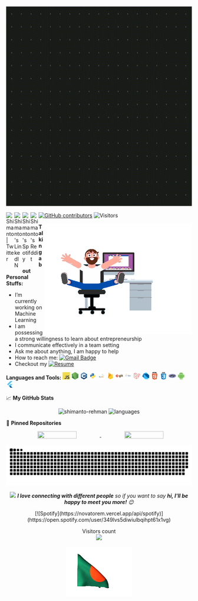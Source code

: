 <!-- ! Intro Gif Video -->
<p align="center">
  <img height="540" width="970" src="Intro.gif"/>
</p>

<!-- ! Social Links -->
<a href="https://twitter.com/shimanto_rehman">
  <img align="left" alt="Shimanto | Twitter" width="22px" src="https://raw.githubusercontent.com/peterthehan/peterthehan/master/assets/twitter.svg" />
</a>
<a href="https://www.linkedin.com/in/shimanto-rahman-aa347a148/">
  <img align="left" alt="Shimanto's LinkedIN" width="22px" src="https://raw.githubusercontent.com/peterthehan/peterthehan/master/assets/linkedin.svg" />
</a>
<a href="https://open.spotify.com/user/349lvs5diwiulbqihpt61x1vg">
  <img align="left" alt="Shimanto's Spotify" width="22px" src="https://raw.githubusercontent.com/peterthehan/peterthehan/master/assets/spotify.svg" />
</a>
<a href="https://www.reddit.com/user/shimanto47">
  <img align="left" alt="Shimanto's Reddit" width="22px" src="https://raw.githubusercontent.com/peterthehan/peterthehan/master/assets/reddit.svg" />
</a>

[![GitHub contributors](https://img.shields.io/github/contributors/shimanto-rehman/shimanto-rehman)](https://github.com/shimanto-rehman/shimanto-rehman/graphs/contributors)
![Visitors](https://visitor-badge.glitch.me/badge?page_id=shimanto-rehman.shimanto-rehman)

<img align="right" alt="GIF" src="Coder.gif"/>

**Talking about Personal Stuffs:**
- I’m currently working on Machine Learning
- I am possessing a strong willingness to learn about entrepreneurship
- I communicate effectively in a team setting
- Ask me about anything, I am happy to help
- How to reach me: [![Gmail Badge](https://img.shields.io/badge/smshimantorahman47@gmail.com-c14438?style=flat-square&logo=Gmail&logoColor=white&link=mailto:smshimantorahman47@gmail.com)](mailto:smshimantorahman47@gmail.com)
- Checkout my [![Resume](https://img.shields.io/badge/-Resume-success)](https://github.com/shimanto-rehman/shimanto-rehman/blob/main/Resume.pdf)

**Languages and Tools:**
<code><img height="20" src="https://raw.githubusercontent.com/github/explore/80688e429a7d4ef2fca1e82350fe8e3517d3494d/topics/javascript/javascript.png"></code>
<code><img height="20" src="https://raw.githubusercontent.com/github/explore/80688e429a7d4ef2fca1e82350fe8e3517d3494d/topics/nodejs/nodejs.png"></code>
<code><img height="20" src="https://raw.githubusercontent.com/github/explore/80688e429a7d4ef2fca1e82350fe8e3517d3494d/topics/cpp/cpp.png"></code>
<code><img height="20" src="https://raw.githubusercontent.com/github/explore/80688e429a7d4ef2fca1e82350fe8e3517d3494d/topics/python/python.png"></code>
<code><img height="20" src="https://raw.githubusercontent.com/github/explore/80688e429a7d4ef2fca1e82350fe8e3517d3494d/topics/mysql/mysql.png"></code>
<code><img height="20" src="https://raw.githubusercontent.com/github/explore/80688e429a7d4ef2fca1e82350fe8e3517d3494d/topics/firebase/firebase.png"></code>
<code><img height="20" src="https://raw.githubusercontent.com/github/explore/80688e429a7d4ef2fca1e82350fe8e3517d3494d/topics/git/git.png"></code>
<code><img height="20" src="https://raw.githubusercontent.com/github/explore/80688e429a7d4ef2fca1e82350fe8e3517d3494d/topics/java/java.png"></code>
<code><img height="20" src="https://raw.githubusercontent.com/github/explore/80688e429a7d4ef2fca1e82350fe8e3517d3494d/topics/laravel/laravel.png"></code>
<code><img height="20" src="https://raw.githubusercontent.com/github/explore/80688e429a7d4ef2fca1e82350fe8e3517d3494d/topics/dart/dart.png"></code>
<code><img height="20" src="https://raw.githubusercontent.com/github/explore/80688e429a7d4ef2fca1e82350fe8e3517d3494d/topics/html/html.png"></code>
<code><img height="20" src="https://raw.githubusercontent.com/github/explore/80688e429a7d4ef2fca1e82350fe8e3517d3494d/topics/css/css.png"></code>
<code><img height="20" src="https://raw.githubusercontent.com/github/explore/80688e429a7d4ef2fca1e82350fe8e3517d3494d/topics/php/php.png"></code>
<code><img height="20" src="https://raw.githubusercontent.com/github/explore/80688e429a7d4ef2fca1e82350fe8e3517d3494d/topics/android/android.png"></code>
<code><img height="20" src="https://raw.githubusercontent.com/github/explore/80688e429a7d4ef2fca1e82350fe8e3517d3494d/topics/flutter/flutter.png"></code>

<!-- ! My Github Profile Statistics-->
📈 **My GitHub Stats**
<p align="center"> 
  <img src="https://github-readme-stats.vercel.app/api?username=shimanto-rehman&count_private=ture&show_icons=true&theme=gotham" alt="shimanto-rehman" height="50%" width="50%"/>
  <img src="https://github-readme-stats.vercel.app/api/top-langs/?username=shimanto-rehman&layout=compact&theme=gotham" alt="languages" height="50%" width="41.7%"/>
</p>

<!-- Pinned Repositories -->
📌 **Pinned Repositories**
<p align="center">
<span>&nbsp;</span>
<a href="https://github.com/shimanto-rehman/The-Bookaholic">
<img align="center"src="https://github-readme-stats.vercel.app/api/pin/?username=shimanto-rehman&repo=The-Bookaholic&border_icons=true&theme=gotham" height="50%" width="46%"/>
</a>
<a href="https://github.com/shimanto-rehman/Websocket-Server">
<img align="center"src="https://github-readme-stats.vercel.app/api/pin/?username=shimanto-rehman&repo=Websocket-Server&border_icons=true&theme=gotham" height="50%" width="46%" />
</a>
</p>

<!-- 2nd Part
<p align="center">
<span>&nbsp;</span>
<a href="https://github.com/shimanto-rehman/Loan-Prediction-using-Machine-Learning">
<img align="center"src="https://github-readme-stats.vercel.app/api/pin/?username=shimanto-rehman&repo=Loan-Prediction-using-Machine-Learning&icons=true&theme=gotham" height="50%" width="46%"/>
</a>
<a href="https://github.com/shimanto-rehman/WiFi-Talk">
<img align="center"src="https://github-readme-stats.vercel.app/api/pin/?username=shimanto-rehman&repo=WiFi-Talk&icons=true&theme=gotham" height="50%" width="46%"/>
</a>
</p>
-->

<!-- Snake Gif -->
<p align="center">
  <img src="https://github.com/shimanto-rehman/shimanto-rehman/blob/output/github-contribution-grid-snake.svg" alt="snake"></center>
</p>

<!-- Message -->
<p align="center">
<img src="https://media.giphy.com/media/LnQjpWaON8nhr21vNW/giphy.gif" width="60"> <em><b>I love connecting with different people</b> so if you want to say <b>hi, I'll be happy to meet you more!</b> 😊</em>
</p>

<!-- Spotify -->
<p align="center"> 
[![Spotify](https://novatorem.vercel.app/api/spotify)](https://open.spotify.com/user/349lvs5diwiulbqihpt61x1vg) 
</p>

<!-- Profile Count -->
<p align="center"> 
  Visitors count<br>
  <img src="https://profile-counter.glitch.me/shimanto-rehman/count.svg" />
</p>

<!-- Bangladesh -->
<p align="center">
  <img alt="GIF" src="BD.gif"/>
</p>
